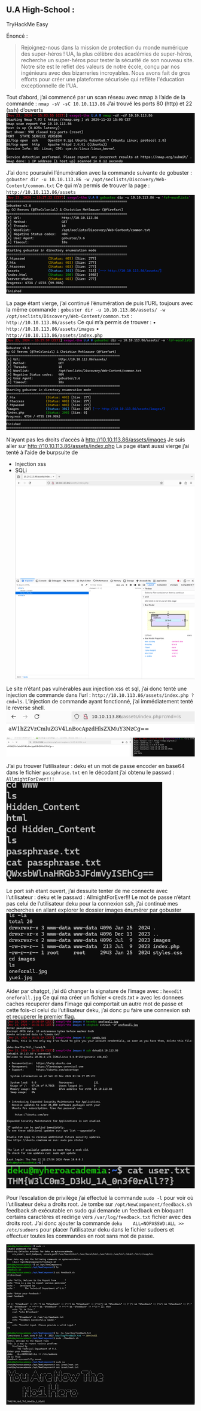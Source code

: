 ## U.A High-School :

TryHackMe Easy

Énoncé : 
>Rejoignez-nous dans la mission de protection du monde numérique des super-héros ! UA, la plus célèbre des académies de super-héros, recherche un super-héros pour tester la sécurité de son nouveau site.
>Notre site est le reflet des valeurs de notre école, conçu par nos ingénieurs avec des bizarreries incroyables. Nous avons fait de gros efforts pour créer une plateforme sécurisée qui reflète l'éducation exceptionnelle de l'UA.

Tout d’abord, j’ai commencé par un scan réseau avec nmap à l’aide de la commande :
`nmap -sV -sC 10.10.113.86`
J’ai trouvé les ports 80 (http) et 22 (ssh) d’ouverts
![alt text](image.png)

J’ai donc poursuivi l’énumération avec la commande suivante de gobuster :
`gobuster dir -u 10.10.113.86 -w /opt/seclists/Discovery/Web-Content/common.txt`
Ce qui m’a permis de trouver la page :
`http://10.10.113.86/assets`
![alt text](image-1.png)

La page étant vierge, j’ai continué l’énumération de puis l’URL toujours avec la même commande : `gobuster dir -u 10.10.113.86/assets/ -w /opt/seclists/Discovery/Web-Content/common.txt` :
`http://10.10.113.86/assets`
Ce qui m’a permis de trouver :
• `http://10.10.113.86/assets/images`
• `http://10.10.113.86/assets/index.php`
![alt text](image-2.png)

N’ayant pas les droits d’accès à http://10.10.113.86/assets/images
Je suis aller sur http://10.10.113.86/assets/index.php
La page étant aussi vierge j’ai tenté à l’aide de burpsuite de

- Injection xss
- SQLi
  ![alt text](image-3.png)

Le site n’étant pas vulnérables aux injection xss et sql, j’ai donc tenté une injection de commande dans l’url : `http://10.10.113.86/assets/index.php ?cmd=ls`.
L’injection de commande ayant fonctionné, j’ai immédiatement tenté le reverse shell.
![alt text](image-4.png)
![alt text](image-5.png)

J’ai pu trouver l’utilisateur : deku et un mot de passe encoder en base64 dans le fichier `passphrase.txt` en le décodant j’ai obtenu le passwd : ` AllmightForEver!!!`
![alt text](image-6.png)

Le port ssh etant ouvert, j’ai dessuite tenter de me connecte avec l’utilisateur : deku et le passwd : AllmightForEver!!!
Le mot de passe n’étant pas celui de l’utilisateur deku pour la connexion ssh, j’ai continué mes recherches en allant explorer le dossier images énumérer par gobuster
![alt text](image-7.png)

Aider par chatgpt, j’ai dû changer la signature de l’image avec : `hexedit oneforall.jpg`
Ce qui ma créer un fichier « creds.txt » avec les donnees caches recuperer dans l’image qui comportait un autre mot de passe et cette fois-ci celui du l’utilisateur deku, j’ai donc pu faire une connexion ssh et recuperer le premier flag.
![alt text](image-8.png)
![alt text](image-9.png)

Pour l’escalation de privilège j’ai effectué la commande `sudo -l` pour voir où l’utilisateur deku a droits root.
Je tombe sur `/opt/NewComponent/feedback.sh`
feedback.sh exécutable en sudo qui demande un feedback en bloquant certains caractères et redirige vers `/var/log/feedback.txt` fichier avec des droits root.
J’ai donc ajouter la commande `deku    ALL=NOPASSWD:ALL >> /etc/sudoers` pour placer l’utilisateur deku dans le fichier sudoers et effectuer toutes les commandes en root sans mot de passe.

![alt text](image-10.png)
